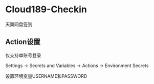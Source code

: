 # Cloud189-Checkin

天翼网盘签到


## Action设置

仅支持单账号登录

Settings -> Secrets and Variables -> Actions -> Environment Secrets

设置环境变量USERNAME和PASSWORD
